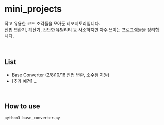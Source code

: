 # mini_projects

작고 유용한 코드 조각들을 모아둔 레포지토리입니다. <br>
진법 변환기, 계산기, 간단한 유틸리티 등 사소하지만 자주 쓰이는 프로그램들을 정리합니다.
<br>
<br>
<br>

## List
- Base Converter (2/8/10/16 진법 변환, 소수점 지원)
- [추가 예정] ...
<br>

## How to use
```bash
python3 base_converter.py
```
